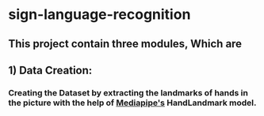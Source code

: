 # sign-language-recognition

## This project contain three modules, Which are 

## 1) Data Creation:
###       Creating the Dataset by extracting the landmarks of hands in the picture with the help of [Mediapipe's](https://developers.google.com/mediapipe/solutions/guide) HandLandmark model.
